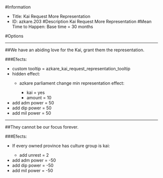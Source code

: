 #Information
 - Title: Kai Request More Representation
 - ID: azkare.203
#Description
Kai Request More Representation
#Mean Time to Happen:
Base time = 30 months

#Options

___
##We have an abiding love for the Kai, grant them the representation.

###Efects:<ul><li>custom tooltip = azkare_kai_request_representation_tooltip</li><li>hidden effect:</li><ul><li>azkare parliament change min representation effect:</li><ul><li>kai = yes</li><li>amount = 10</li></ul></ul><li>add adm power = 50</li><li>add dip power = 50</li><li>add mil power = 50</li></ul>

___
##They cannot be our focus forever.

###Efects:<ul><li>If every owned province has culture group is kai:</li><ul><li>add unrest = 2</li></ul><li>add adm power = -50</li><li>add dip power = -50</li><li>add mil power = -50</li></ul>
